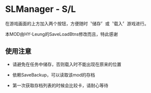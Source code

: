 # SLManager - S/L

在游戏画面的上方加入两个按钮，方便随时〝储存〞或〝载入〞游戏进行。

本MOD由HY-Leung的SaveLoadBtns修改而且，特此感谢

## 使用注意
* 请避免在任务中储存，否则载入时不能出现在原来的位置

* 依赖SaveBackup，可以读取该mod的存档
* 第一次获取存档列表的时候会比较卡，请耐心等待
